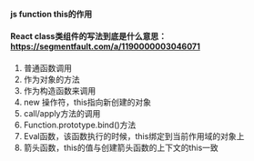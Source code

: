 #### js function this的作用
#### React class类组件的写法到底是什么意思：https://segmentfault.com/a/1190000003046071
1. 普通函数调用
2. 作为对象的方法
3. 作为构造函数来调用
4. new 操作符，this指向新创建的对象
5. call/apply方法的调用
6. Function.prototype.bind()方法
7. Eval函数，该函数执行的时候，this绑定到当前作用域的对象上
8. 箭头函数，this的值与创建箭头函数的上下文的this一致